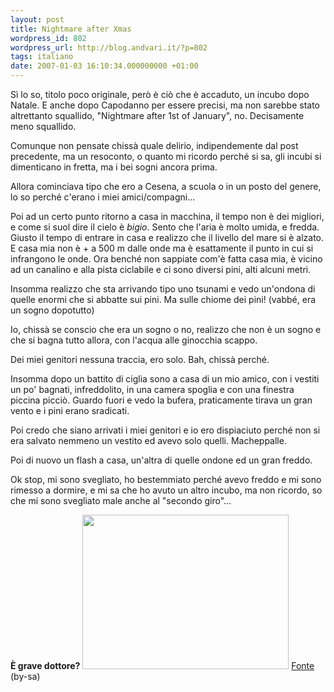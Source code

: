```yaml
---
layout: post
title: Nightmare after Xmas
wordpress_id: 802
wordpress_url: http://blog.andvari.it/?p=802
tags: italiano
date: 2007-01-03 16:10:34.000000000 +01:00
---
```

Sì lo so, titolo poco originale, però è ciò che è accaduto, un incubo dopo Natale. E anche dopo Capodanno per essere precisi, ma non sarebbe stato altrettanto squallido, "Nightmare after 1st of January", no. Decisamente meno squallido.

Comunque non pensate chissà quale delirio, indipendemente dal post precedente, ma un resoconto, o quanto mi ricordo perché si sa, gli incubi si dimenticano in fretta, ma i bei sogni ancora prima.

<!--more-->

Allora cominciava tipo che ero a Cesena, a scuola o in un posto del genere, lo so perché c'erano i miei amici/compagni...

Poi ad un certo punto ritorno a casa in macchina, il tempo non è dei migliori, e come si suol dire il cielo è <em>bigio</em>. Sento che l'aria è molto umida, e fredda. Giusto il tempo di entrare in casa e realizzo che il livello del mare si è alzato. E casa mia non è + a 500 m dalle onde ma è esattamente il punto in cui si infrangono le onde. Ora benché non sappiate com'è fatta casa mia, è vicino ad un canalino e alla pista ciclabile e ci sono diversi pini, alti alcuni metri.

Insomma realizzo che sta arrivando tipo uno tsunami e vedo un'ondona di quelle enormi che si abbatte sui pini. Ma sulle chiome dei pini! (vabbé, era un sogno dopotutto)

Io, chissà se conscio che era un sogno o no, realizzo che non è un sogno e che si bagna tutto allora, con l'acqua alle ginocchia scappo.

Dei miei genitori nessuna traccia, ero solo. Bah, chissà perché.

Insomma dopo un battito di ciglia sono a casa di un mio amico, con i vestiti un po' bagnati, infreddolito, in una camera spoglia e con una finestra piccina picciò. Guardo fuori e vedo la bufera, praticamente tirava un gran vento e i pini erano sradicati.

Poi credo che siano arrivati i miei genitori e io ero dispiaciuto perché non si era salvato nemmeno un vestito ed avevo solo quelli. Macheppalle.

Poi di nuovo un flash a casa, un'altra di quelle ondone ed un gran freddo.

Ok stop, mi sono svegliato, ho bestemmiato perché avevo freddo e mi sono rimesso a dormire, e mi sa che ho avuto un altro incubo, ma non ricordo, so che mi sono svegliato male anche al "secondo giro"...

<strong>È grave dottore?</strong>
<img class="centered" src="http://farm1.static.flickr.com/136/325345172_4b2178dcc6.jpg" alt="" width="330" height="247" />
<a href="http://www.flickr.com/photos/pamela-mccreight/325345172/">Fonte</a> (by-sa)
